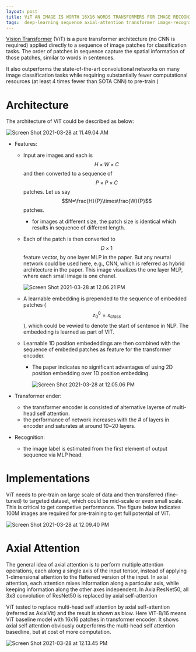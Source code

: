 ```yaml
---
layout: post
title: ViT AN IMAGE IS WORTH 16X16 WORDS TRANSFORMERS FOR IMAGE RECOGNITION AT SCALE
tags:  deep-learning sequence axial-attention transformer image-recognition vit attention
---
```

[Vision Transformer](https://arxiv.org/pdf/2010.11929.pdf) (ViT) is a pure transformer architecture (no CNN is required) applied directly to a sequence of image patches for classification tasks. The order of patches in sequence capture the spatial information of those patches, similar to words in sentences.

It also outperforms the state-of-the-art convolutional networks on many image classification tasks while requiring substantially fewer computational resources (at least 4 times fewer than SOTA CNN) to pre-train.)

# Architecture

The architecture of ViT could be described as below:

![Screen Shot 2021-03-28 at 11.49.04 AM](https://raw.githubusercontent.com/zhangtemplar/zhangtemplar.github.io/master/uPic/2021_03_28_11_49_07_Screen%20Shot%202021-03-28%20at%2011.49.04%20AM.png)

- Features:

  - Input are images and each is $$H\times W\times C$$ and then converted to a sequence of $$P\times P \times C$$ patches. Let us say $$N=\frac{H}{P}\times\frac{W}{P}$$ patches.

    - for images at different size, the patch size is identical which results in sequence of different length.

  - Each of the patch is then converted to $$D\times 1$$ feature vector, by one layer MLP in the paper. But any neurtal network could be used here, e.g., CNN, which is referred as hybrid architecture in the paper. This image visualizes the one layer MLP, where each small image is one chanel.

    ![Screen Shot 2021-03-28 at 12.06.21 PM](https://raw.githubusercontent.com/zhangtemplar/zhangtemplar.github.io/master/uPic/2021_03_28_12_06_27_Screen%20Shot%202021-03-28%20at%2012.06.21%20PM.png)

  - A learnable embedding is prepended to the sequence of embedded patches ($$z_0^0=x_{class}$$), which could be vewied to denote the start of sentence in NLP. The embededing is learned as part of VIT.

  - Learnable 1D position embededdings are then combined with the sequence of embeded patches as feature for the transformer encoder.  

    - The paper indicates no significant advantages of using 2D position embedding over 1D position embedding.  

      ![Screen Shot 2021-03-28 at 12.05.06 PM](https://raw.githubusercontent.com/zhangtemplar/zhangtemplar.github.io/master/uPic/2021_03_28_12_05_32_2021_03_28_12_05_12_Screen%20Shot%202021-03-28%20at%2012.05.06%20PM.png)

- Transformer ender:

  - the transformer encoder is consisted of alternative layerse of multi-head self attention.
  - the performance of network increases with the # of layers in encoder and saturates at around 10~20 layers.

- Recognition:

  - the image label is estimated from the first element of output sequence via MLP head.

# Implementations

ViT needs to pre-train on large scale of data and then transferred (fine-tuned) to targeted dataset, which could be mid-scale or even small scale. This is critical to get competive performance. The figure below indicates 100M images are required for pre-training to get full potential of ViT. 

![Screen Shot 2021-03-28 at 12.09.40 PM](https://raw.githubusercontent.com/zhangtemplar/zhangtemplar.github.io/master/uPic/2021_03_28_12_09_43_Screen%20Shot%202021-03-28%20at%2012.09.40%20PM.png)

# Axial Attention

The general idea of axial attention is to perform multiple attention operations, each along a single axis of the input tensor, instead of applying 1-dimensional attention to the flattened version of the input. In axial attention, each attention mixes information along a particular axis, while keeping information along the other axes independent. In AxialResNet50, all 3x3 convolution of ResNet50 is replaced by axial self-attention

ViT tested to replace multi-head self attention by axial self-attention (referred as AxialVit) and the result is shown as blow. Here ViT-B/16 means ViT baseline model with 16x16 patches in transformer encoder. It shows axial self attention obviously outperforms the multi-head self attention basedline, but at cost of more computation.

![Screen Shot 2021-03-28 at 12.13.45 PM](https://raw.githubusercontent.com/zhangtemplar/zhangtemplar.github.io/master/uPic/2021_03_28_12_13_48_Screen%20Shot%202021-03-28%20at%2012.13.45%20PM.png)

